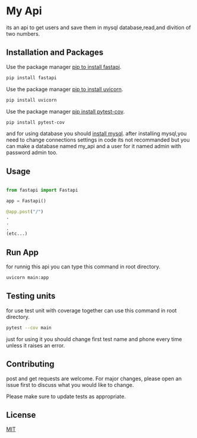 # My Api

its an api to get users and save them in mysql database,read,and divition of two numbers.

## Installation and Packages

Use the package manager [pip to install fastapi](https://pypi.org/project/fastapi/).

```bash
pip install fastapi
```
Use the package manager [pip to install uvicorn](https://www.uvicorn.org/).

```bash
pip install uvicorn
```
Use the package manager [pip install pytest-cov](https://pypi.org/project/pytest-cov/).

```bash
pip install pytest-cov
```

and for using database you should [install mysql](https://dev.mysql.com/downloads/installer/).
after installing mysql,you need to change connections settings in code its not recommanded but you can make a database named my_api and a user for it named admin with password admin too.


## Usage

```python

from fastapi import Fastapi

app = Fastapi()

@app.post("/")
.
.
.
(etc...)
```
## Run App

for runnig this api you can type this command in root directory.
```bash
uvicorn main:app
```
## Testing units

for use test unit with coverage together can use this command in root directory.
```bash
pytest --cov main
```
just for using it you should change first test name and phone every time unless it raises an error.

## Contributing

post and get requests are welcome. For major changes, please open an issue first to discuss what you would like to change.

Please make sure to update tests as appropriate.

## License

[MIT](https://choosealicense.com/licenses/mit/)

